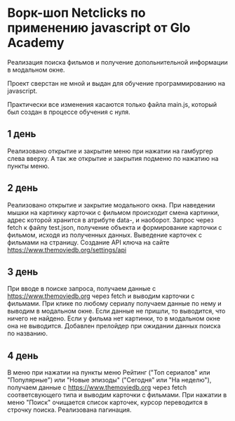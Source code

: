 # Ворк-шоп Netclicks по применению javascript от Glo Academy

Реализация поиска фильмов и получение допольнительной информации в модальном окне.

Проект сверстан не мной и выдан для обучение программированию на javascript.

Практически все изменения касаются только файла main.js, который был создан в процессе обучения с нуля.

## 1 день
Реализовано открытие и закрытие меню при нажатии на гамбургер слева вверху.
А так же открытие и закрытия подменю по нажатию на пункты меню.

## 2 день
Реализовано открытие и закрытие модального окна.
При наведении мышки на картинку карточки с фильмом происходит смена картинки, адрес которой хранится в атрибуте data-, и наоборот.
Запрос через fetch к файлу test.json, получение объекта и формирование карточки с фильмом, исходя из полученных данных. Выведение карточек с фильмами на страницу.
Создание  API ключа на сайте https://www.themoviedb.org/settings/api

## 3 день
При вводе в поиске запроса, получаем данные с https://www.themoviedb.org через fetch и выводим карточки с фильмами.
При клике по любому сериалу получаем данные по нему и выводим в модальном окне.
Если данные не пришли, то выводится, что ничего не найдено.
Если у фильма нет картинки, то в модальном окне она не выводится.
Добавлен прелойдер при ожидании данных поиска по названию.

## 4 день
В меню при нажатии на пункты меню Рейтинг ("Топ сериалов" или "Популярные") или "Новые эпизоды" ("Сегодня" или "На неделю"), получаем данные с https://www.themoviedb.org через fetch соответсвующего типа и выводим карточки с фильмами.
При нажатии в меню "Поиск" очищается список карточек, курсор переводится в строчку поиска.
Реализована пагинация.